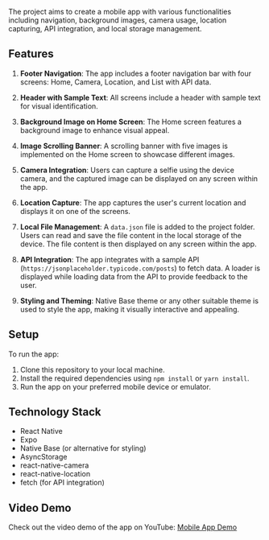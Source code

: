 The project aims to create a mobile app with various functionalities including navigation, background images, camera usage, location capturing, API integration, and local storage management.

## Features

1. **Footer Navigation**: The app includes a footer navigation bar with four screens: Home, Camera, Location, and List with API data.

2. **Header with Sample Text**: All screens include a header with sample text for visual identification.

3. **Background Image on Home Screen**: The Home screen features a background image to enhance visual appeal.

4. **Image Scrolling Banner**: A scrolling banner with five images is implemented on the Home screen to showcase different images.

5. **Camera Integration**: Users can capture a selfie using the device camera, and the captured image can be displayed on any screen within the app.

6. **Location Capture**: The app captures the user's current location and displays it on one of the screens.

7. **Local File Management**: A `data.json` file is added to the project folder. Users can read and save the file content in the local storage of the device. The file content is then displayed on any screen within the app.

8. **API Integration**: The app integrates with a sample API (`https://jsonplaceholder.typicode.com/posts`) to fetch data. A loader is displayed while loading data from the API to provide feedback to the user.

9. **Styling and Theming**: Native Base theme or any other suitable theme is used to style the app, making it visually interactive and appealing.

## Setup

To run the app:

1. Clone this repository to your local machine.
2. Install the required dependencies using `npm install` or `yarn install`.
3. Run the app on your preferred mobile device or emulator.

## Technology Stack

- React Native
- Expo
- Native Base (or alternative for styling)
- AsyncStorage
- react-native-camera
- react-native-location
- fetch (for API integration)

## Video Demo

Check out the video demo of the app on YouTube: [Mobile App Demo](https://www.youtube.com/shorts/o852hhQg1XM)

